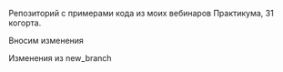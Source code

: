 Репозиторий с примерами кода из моих вебинаров Практикума, 31 когорта.

Вносим изменения

Изменения из new_branch
